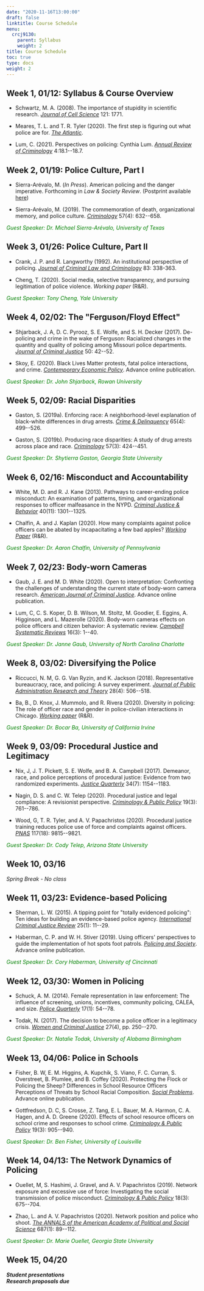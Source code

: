 ```yaml
---
date: "2020-11-16T13:00:00"
draft: false
linktitle: Course Schedule
menu:
  crcj9130:
    parent: Syllabus
    weight: 2
title: Course Schedule
toc: true
type: docs
weight: 2
---
```


## Week 1, 01/12: Syllabus & Course Overview

* Schwartz, M. A. (2008). The importance of stupidity in scientific research. [*Journal of Cell Science*](https://jcs.biologists.org/content/joces/121/11/1771.full.pdf) 121: 1771.

* Meares, T. L. and T. R. Tyler (2020). The first step is figuring out what police are for. [*The Atlantic*](https://www.theatlantic.com/ideas/archive/2020/06/first-step-figuring-out-what-police-are/612793/).

* Lum, C. (2021). Perspectives on policing: Cynthia Lum. [*Annual Review of Criminology*](https://www.annualreviews.org/doi/10.1146/annurev-criminol-093020-023221) 4:18.1--18.7. 

## Week 2, 01/19: Police Culture, Part I

* Sierra-Arévalo, M. (*In Press*). American policing and the danger imperative. Forthcoming in *Law & Society Review*. (Postprint available [here](https://osf.io/preprints/socarxiv/yrw65/))

* Sierra-Arévalo, M. (2019). The commemoration of death, organizational memory, and police culture. [*Criminology*](https://doi.org/10.1111/1745-9125.12224) 57(4): 632--658.

<span style="color: green;">*Guest Speaker: Dr. Michael Sierra-Arévalo, University of Texas*</span>

## Week 3, 01/26: Police Culture, Part II

* Crank, J. P. and R. Langworthy (1992). An institutional perspective of policing. [*Journal of Criminal Law and Criminology*](https://heinonline.org/HOL/P?h=hein.journals/jclc83&i=348) 83: 338-363.

* Cheng, T. (2020). Social media, selective transparency, and pursuing legitimation of police violence. *Working paper* (R&R).

<span style="color: green;">*Guest Speaker: Tony Cheng, Yale University*</span>

## Week 4, 02/02: The "Ferguson/Floyd Effect"

* Shjarback, J. A, D. C. Pyrooz, S. E. Wolfe, and S. H. Decker (2017). De-policing and crime in the wake of Ferguson: Racialized changes in the quantity and quality of policing among Missouri police departments. [*Journal of Criminal Justice*](https://doi.org/10.1016/j.jcrimjus.2017.04.003) 50: 42--52.

* Skoy, E. (2020). Black Lives Matter protests, fatal police interactions, and crime. [*Contemporary Economic Policy*](https://doi.org/10.1111/coep.12508). Advance online publication.

<span style="color: green;">*Guest Speaker: Dr. John Shjarback, Rowan University*</span>

## Week 5, 02/09: Racial Disparities

* Gaston, S. (2019a). Enforcing race: A neighborhood-level explanation of black-white differences in drug arrests. [*Crime & Delinquency*](https://doi.org/10.1177%2F0011128718798566) 65(4): 499--526.

* Gaston, S. (2019b). Producing race disparities: A study of drug arrests across place and race. [*Criminology*](https://doi.org/10.1111/1745-9125.12207) 57(3): 424--451.

<span style="color: green;">*Guest Speaker: Dr. Shytierra Gaston, Georgia State University*</span>

## Week 6, 02/16: Misconduct and Accountability

* White, M. D. and R. J. Kane (2013). Pathways to career-ending police misconduct: An examination of patterns, timing, and organizational responses to officer malfeasance in the NYPD. [*Criminal Justice & Behavior*](https://doi.org/10.1177%2F0093854813486269) 40(11): 1301--1325.

* Chalfin, A. and J. Kaplan (2020). How many complaints against police officers can be abated by incapacitating a few bad apples? [*Working Paper*](http://achalfin.weebly.com/uploads/8/5/4/8/8548116/uof_concentration.pdf) (R&R). 

<span style="color: green;">*Guest Speaker: Dr. Aaron Chalfin, University of Pennsylvania*</span>

## Week 7, 02/23: Body-worn Cameras

* Gaub, J. E. and M. D. White (2020). Open to interpretation: Confronting the challenges of understanding the current state of body-worn camera research. [*American Journal of Criminal Justice*](https://link.springer.com/article/10.1007/s12103-020-09518-4). Advance online publication.

* Lum, C, C. S. Koper, D. B. Wilson, M. Stoltz, M. Goodier, E. Eggins, A. Higginson, and L. Mazerolle (2020). Body-worn cameras effects on police officers and citizen behavior: A systematic review. [*Campbell Systematic Reviews*](https://eprints.qut.edu.au/205611/1/69323758.pdf) 16(3): 1--40.

<span style="color: green;">*Guest Speaker: Dr. Janne Gaub, University of North Carolina Charlotte*</span>

## Week 8, 03/02: Diversifying the Police

* Riccucci, N. M, G. G. Van Ryzin, and K. Jackson (2018). Representative bureaucracy, race, and policing: A survey experiment. [*Journal of Public Administration Research and Theory*](https://doi.org/10.1093/jopart/muy023) 28(4): 506--518.

* Ba, B., D. Knox, J. Mummolo, and R. Rivera (2020). Diversity in policing: The role of officer race and gender in police-civilian interactions in Chicago. [*Working paper*](https://www.dropbox.com/s/yzo3b1knn4vff2h/BKMR_DiversityPolicingChicago.pdf?dl=0) (R&R).

<span style="color: green;">*Guest Speaker: Dr. Bocar Ba, University of California Irvine*</span>

## Week 9, 03/09: Procedural Justice and Legitimacy

* Nix, J, J. T. Pickett, S. E. Wolfe, and B. A. Campbell (2017). Demeanor, race, and police perceptions of procedural justice: Evidence from two randomized experiments. [*Justice Quarterly*](https://doi.org/10.1080/07418825.2017.1334808) 34(7): 1154--1183.

* Nagin, D. S. and C. W. Telep (2020). Procedural justice and legal compliance: A revisionist perspective. [*Criminology & Public Policy*](https://doi.org/10.1111/1745-9133.12499) 19(3): 761--786.

* Wood, G, T. R. Tyler, and A. V. Papachristos (2020). Procedural justice training reduces police use of force and complaints against officers. [*PNAS*](https://www.pnas.org/content/pnas/117/18/9815.full.pdf) 117(18): 9815--9821.

<span style="color: green;">*Guest Speaker: Dr. Cody Telep, Arizona State University*</span>

## Week 10, 03/16

*Spring Break - No class*

## Week 11, 03/23: Evidence-based Policing

* Sherman, L. W. (2015). A tipping point for "totally evidenced policing": Ten ideas for building an evidence-based police agency. [*International Criminal Justice Review*](https://doi.org/10.1177%2F1057567715574372) 25(1): 11--29.

* Haberman, C. P. and W. H. Stiver (2019). Using officers' perspectives to guide the implementation of hot spots foot patrols. [*Policing and Society*](https://doi.org/10.1080/10439463.2019.1611822). Advance online publication. 

<span style="color: green;">*Guest Speaker: Dr. Cory Haberman, University of Cincinnati*</span>

## Week 12, 03/30: Women in Policing

* Schuck, A. M. (2014). Female representation in law enforcement: The influence of screening, unions, incentives, community policing, CALEA, and size. [*Police Quarterly*](https://doi.org/10.1177%2F1098611114522467) 17(1): 54--78.

* Todak, N. (2017). The decision to become a police officer in a legitimacy crisis. [*Women and Criminal Justice*](https://doi.org/10.1080/08974454.2016.1256804) 27(4), pp. 250--270.

<span style="color: green;">*Guest Speaker: Dr. Natalie Todak, University of Alabama Birmingham*</span>

## Week 13, 04/06: Police in Schools

* Fisher, B. W, E. M. Higgins, A. Kupchik, S. Viano, F. C. Curran, S. Overstreet, B. Plumlee, and B. Coffey (2020). Protecting the Flock or Policing the Sheep? Differences in School Resource Officers Perceptions of Threats by School Racial Composition. [*Social Problems*](https://doi.org/10.1093/socpro/spaa062). Advance online publication.

* Gottfredson, D. C, S. Crosse, Z. Tang, E. L. Bauer, M. A. Harmon, C. A. Hagen, and A. D. Greene (2020). Effects of school resource officers on school crime and responses to school crime. [*Criminology & Public Policy*](https://doi.org/10.1111/1745-9133.12512) 19(3): 905--940.

<span style="color: green;">*Guest Speaker: Dr. Ben Fisher, University of Louisville*</span>

## Week 14, 04/13: The Network Dynamics of Policing

* Ouellet, M, S. Hashimi, J. Gravel, and A. V. Papachristos (2019). Network exposure and excessive use of force: Investigating the social transmission of police misconduct. [*Criminology & Public Policy*](https://doi.org/10.1111/1745-9133.12459) 18(3): 675--704.

* Zhao, L. and A. V. Papachristos (2020). Network position and police who shoot. [*The ANNALS of the American Academy of Political and Social Science*](https://doi.org/10.1177%2F0002716219901171) 687(1): 89--112.

<span style="color: green;">*Guest Speaker: Dr. Marie Ouellet, Georgia State University*</span>

## Week 15, 04/20

***Student presentations***  
***Research proposals due***
